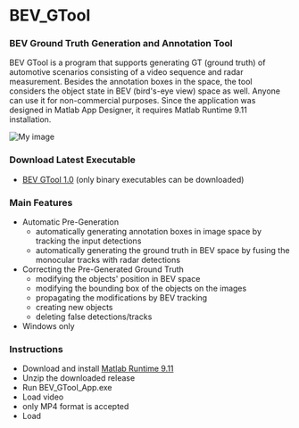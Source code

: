 # BEV_GTool

### BEV Ground Truth Generation and Annotation Tool 
BEV GTool is a program that supports generating GT (ground truth) of automotive scenarios consisting of a video sequence and radar measurement. Besides the annotation boxes in the space, the tool considers the object state in BEV (bird's-eye view) space as well. Anyone can use it for non-commercial purposes. Since the application was designed in Matlab App Designer, it requires Matlab Runtime 9.11 installation.

![My image]([https://github.com/darkpgmr/DarkLabel/blob/master/image/darklabel_gui.png](https://github.com/lindenmaier94/BEV_GTool/blob/main/BEV_GTool_1_0.png))

### Download Latest Executable
* [BEV GTool 1.0](https://github.com/lindenmaier94/BEV_GTool/blob/main/BEV_GTool_UI.png)
(only binary executables can be downloaded)

### Main Features
* Automatic Pre-Generation
  * automatically generating annotation boxes in image space by tracking the input detections
  * automatically generating the ground truth in BEV space by fusing the monocular tracks with radar detections
* Correcting the Pre-Generated Ground Truth
  * modifying the objects' position in BEV space
  * modifying the bounding box of the objects on the images
  * propagating the modifications by BEV tracking
  * creating new objects
  * deleting false detections/tracks
* Windows only

### Instructions
* Download and install [Matlab Runtime 9.11](https://ssd.mathworks.com/supportfiles/downloads/R2021b/Release/7/deployment_files/installer/complete/win64/MATLAB_Runtime_R2021b_Update_7_win64.zip)
* Unzip the downloaded release
* Run BEV_GTool_App.exe
* Load video
 * only MP4 format is accepted
* Load 
